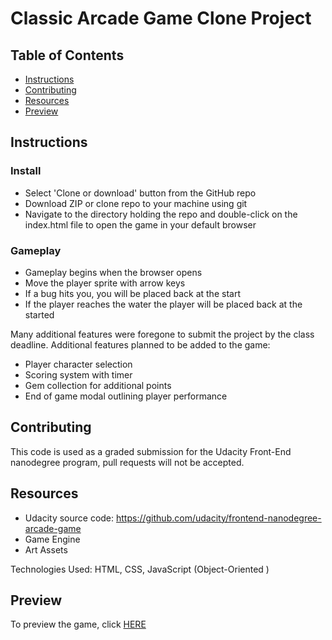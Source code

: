 # Classic Arcade Game Clone Project

## Table of Contents

* [Instructions](#instructions)
* [Contributing](#contributing)
* [Resources](#resources)
* [Preview](#preview)

## Instructions

### Install
* Select 'Clone or download' button from the GitHub repo
* Download ZIP or clone repo to your machine using git
* Navigate to the directory holding the repo and double-click
on the index.html file to open the game in your default browser

### Gameplay
* Gameplay begins when the browser opens
* Move the player sprite with arrow keys
* If a bug hits you, you will be placed back at the start
* If the player reaches the water the player will be placed back
at the started

Many additional features were foregone to submit the project by the
class deadline.  Additional features planned to be added to the game:

* Player character selection
* Scoring system with timer
* Gem collection for additional points
* End of game modal outlining player performance

## Contributing

This code is used as a graded submission for the Udacity Front-End
nanodegree program, pull requests will not be accepted.

## Resources

* Udacity source code:  https://github.com/udacity/frontend-nanodegree-arcade-game
* Game Engine
* Art Assets

Technologies Used:  HTML, CSS, JavaScript (Object-Oriented )

## Preview

To preview the game, click [HERE](https://htmlpreview.github.io/?https://github.com/landellp/frontend-nanodegree-arcade-game/blob/master/index.html)
